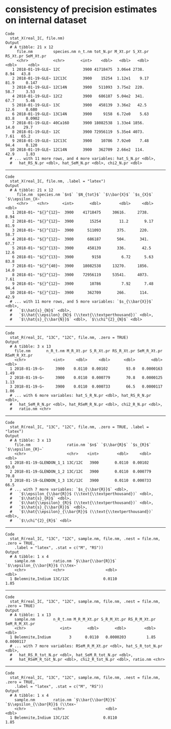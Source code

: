 # consistency of precision estimates on internal dataset

    Code
      stat_X(real_IC, file.nm)
    Output
      # A tibble: 21 x 12
         file.nm         species.nm n_t.nm tot_N.pr M_Xt.pr S_Xt.pr RS_Xt.pr SeM_Xt.pr
         <chr>           <chr>       <int>    <dbl>   <dbl>   <dbl>    <dbl>     <dbl>
       1 2018-01-19-GLE~ 12C          3900 41718475  3.06e4 2738.       8.94   43.8   
       2 2018-01-19-GLE~ 12C13C       3900    15254  1.12e1    9.17    81.9     0.147 
       3 2018-01-19-GLE~ 12C14N       3900   511093  3.75e2  220.      58.7     3.53  
       4 2018-01-19-GLE~ 12C2         3900   686187  5.04e2  341.      67.7     5.46  
       5 2018-01-19-GLE~ 13C          3900   458139  3.36e2   42.5     12.6     0.680 
       6 2018-01-19-GLE~ 13C14N       3900     9158  6.72e0    5.63    83.8     0.0902
       7 2018-01-19-GLE~ 40Ca16O      3900 18082538  1.33e4 1856.      14.0    29.7   
       8 2018-01-19-GLE~ 12C          3900 72956119  5.35e4 4073.       7.61   65.2   
       9 2018-01-19-GLE~ 12C13C       3900    10786  7.92e0    7.48    94.4     0.120 
      10 2018-01-19-GLE~ 12C14N       3900   362709  2.66e2  114.      42.9     1.83  
      # ... with 11 more rows, and 4 more variables: hat_S_N.pr <dbl>,
      #   hat_RS_N.pr <dbl>, hat_SeM_N.pr <dbl>, chi2_N.pr <dbl>

---

    Code
      stat_X(real_IC, file.nm, .label = "latex")
    Output
      # A tibble: 21 x 12
         file.nm  species.nm `$n$` `$N_{tot}$` `$\\bar{X}$` `$s_{X}$` `$\\epsilon_{X~`
         <chr>    <chr>      <int>       <dbl>        <dbl>     <dbl>            <dbl>
       1 2018-01~ "${}^{12}~  3900    41718475     30616.     2738.               8.94
       2 2018-01~ "${}^{12}~  3900       15254        11.2       9.17            81.9 
       3 2018-01~ "${}^{12}~  3900      511093       375.      220.              58.7 
       4 2018-01~ "${}^{12}~  3900      686187       504.      341.              67.7 
       5 2018-01~ "${}^{13}~  3900      458139       336.       42.5             12.6 
       6 2018-01~ "${}^{13}~  3900        9158         6.72      5.63            83.8 
       7 2018-01~ "${}^{40}~  3900    18082538     13270.     1856.              14.0 
       8 2018-01~ "${}^{12}~  3900    72956119     53541.     4073.               7.61
       9 2018-01~ "${}^{12}~  3900       10786         7.92      7.48            94.4 
      10 2018-01~ "${}^{12}~  3900      362709       266.      114.              42.9 
      # ... with 11 more rows, and 5 more variables: `$s_{\\bar{X}}$` <dbl>,
      #   `$\\hat{s}_{N}$` <dbl>,
      #   `$\\hat{\\epsilon}_{N}$ (\\text{\\textperthousand})` <dbl>,
      #   `$\\hat{s}_{\\bar{N}}$` <dbl>, `$\\chi^{2}_{N}$` <dbl>

---

    Code
      stat_R(real_IC, "13C", "12C", file.nm, .zero = TRUE)
    Output
      # A tibble: 3 x 13
        file.nm       n_R_t.nm M_R_Xt.pr S_R_Xt.pr RS_R_Xt.pr SeM_R_Xt.pr RSeM_R_Xt.pr
        <chr>            <int>     <dbl>     <dbl>      <dbl>       <dbl>        <dbl>
      1 2018-01-19-G~     3900    0.0110  0.00102        93.0   0.0000163         1.49
      2 2018-01-19-G~     3900    0.0110  0.000779       70.8   0.0000125         1.13
      3 2018-01-19-G~     3900    0.0110  0.000733       66.5   0.0000117         1.06
      # ... with 6 more variables: hat_S_R_N.pr <dbl>, hat_RS_R_N.pr <dbl>,
      #   hat_SeM_R_N.pr <dbl>, hat_RSeM_R_N.pr <dbl>, chi2_R_N.pr <dbl>,
      #   ratio.nm <chr>

---

    Code
      stat_R(real_IC, "13C", "12C", file.nm, .zero = TRUE, .label = "latex")
    Output
      # A tibble: 3 x 13
        file.nm                ratio.nm `$n$` `$\\bar{R}$` `$s_{R}$` `$\\epsilon_{R}~`
        <chr>                  <chr>    <int>        <dbl>     <dbl>             <dbl>
      1 2018-01-19-GLENDON_1_1 13C/12C   3900       0.0110  0.00102               93.0
      2 2018-01-19-GLENDON_1_2 13C/12C   3900       0.0110  0.000779              70.8
      3 2018-01-19-GLENDON_1_3 13C/12C   3900       0.0110  0.000733              66.5
      # ... with 7 more variables: `$s_{\\bar{R}}$` <dbl>,
      #   `$\\epsilon_{\\bar{R}}$ (\\text{\\textperthousand})` <dbl>,
      #   `$\\hat{s}_{R}$` <dbl>,
      #   `$\\hat{\\epsilon}_{R}$ (\\text{\\textperthousand})` <dbl>,
      #   `$\\hat{s}_{\\bar{R}}$` <dbl>,
      #   `$\\hat{\\epsilon}_{\\bar{R}}$ (\\text{\\textperthousand})` <dbl>,
      #   `$\\chi^{2}_{R}$` <dbl>

---

    Code
      stat_R(real_IC, "13C", "12C", sample.nm, file.nm, .nest = file.nm, .zero = TRUE,
        .label = "latex", .stat = c("M", "RS"))
    Output
      # A tibble: 1 x 4
        sample.nm        ratio.nm `$\\bar{\\bar{R}}$` `$\\epsilon_{\\bar{R}}$ (\\tex~`
        <chr>            <chr>                  <dbl>                            <dbl>
      1 Belemnite,Indium 13C/12C               0.0110                             1.85

---

    Code
      stat_R(real_IC, "13C", "12C", sample.nm, file.nm, .nest = file.nm, .zero = TRUE)
    Output
      # A tibble: 1 x 13
        sample.nm        n_R_t.nm M_R_M_Xt.pr S_R_M_Xt.pr RS_R_M_Xt.pr SeM_R_M_Xt.pr
        <chr>               <int>       <dbl>       <dbl>        <dbl>         <dbl>
      1 Belemnite,Indium        3      0.0110   0.0000203         1.85     0.0000117
      # ... with 7 more variables: RSeM_R_M_Xt.pr <dbl>, hat_S_R_tot_N.pr <dbl>,
      #   hat_RS_R_tot_N.pr <dbl>, hat_SeM_R_tot_N.pr <dbl>,
      #   hat_RSeM_R_tot_N.pr <dbl>, chi2_R_tot_N.pr <dbl>, ratio.nm <chr>

---

    Code
      stat_R(real_IC, "13C", "12C", sample.nm, file.nm, .nest = file.nm, .zero = TRUE,
        .label = "latex", .stat = c("M", "RS"))
    Output
      # A tibble: 1 x 4
        sample.nm        ratio.nm `$\\bar{\\bar{R}}$` `$\\epsilon_{\\bar{R}}$ (\\tex~`
        <chr>            <chr>                  <dbl>                            <dbl>
      1 Belemnite,Indium 13C/12C               0.0110                             1.85

